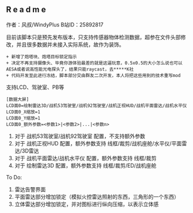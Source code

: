 R e a d m e
-----------

作者：风叔/WindyPlus
B站ID：25892817

目前该脚本只是预先发布版本，只支持传感器物体检测数据，超参在文件头部修改，并且很多数据并未接入实际系统，故作为装饰。
	
	+ 新增了炮塔块、炮塔目标锁定指示
	+ 决定不再支持摄像头、毕竟你游体验最差的就是这逼玩意，0.5x0.5的大小怎么说也可以AESA或者说高性能光电探头了，结果只能raycast，去*****K社
	+ 代码开发至此进行冻结，脚本部分交由群友二次开发，本人将把这些用到的技术重写mod
	
支持LCD、驾驶室、PB等
```LCD自定义数据
[数据大屏]
LCD面0=绘制雷达3D/战机53驾驶室/战机92驾驶室/战机正视HUD/战机平面雷达/战机水平仪
LCD面0_X缩放=1
LCD面0_Y缩放=1
LCD面0_额外参数=<参数1>|<参数2>|...|<参数n>
```
1. 对于 战机53驾驶室/战机92驾驶室 配置，不支持额外参数
2. 对于 战机正视HUD 配置，额外参数支持 线框/裁剪/战机座舱/水平仪/平面雷达/3D雷达
3. 对于 战机平面雷达/战机水平仪 配置，额外参数支持 线框/裁剪
4. 对于 绘制雷达3D 配置，额外参数支持 线框/裁剪/ED/战机座舱


To Do:

1. 雷达告警界面
2. 平面雷达部分增加锁定（模拟火控雷达照射的东西，三角形的一个东西）
3. 立体雷达部分增加锁定，并对图标进行纵向压缩，以表示立体感
